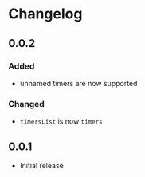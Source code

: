 # Changelog

## 0.0.2

### Added

- unnamed timers are now supported

### Changed

- `timersList` is now `timers`

## 0.0.1

- Initial release
